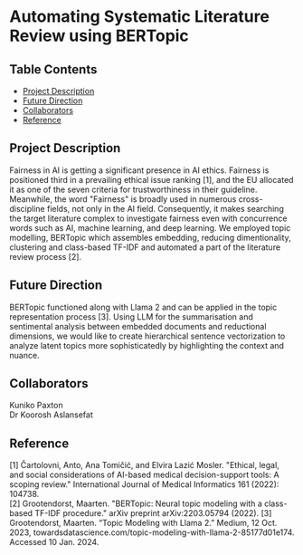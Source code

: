 # Automating Systematic Literature Review using BERTopic

## Table Contents
* [Project Description](#PD)
* [Future Direction](FP)
* [Collaborators](CO)
* [Reference](RF)
<a id = "PD"></a>
## Project Description
Fairness in AI is getting a significant presence in AI ethics. Fairness is positioned third in a prevailing ethical issue ranking [1], and the EU allocated it as one of the seven criteria for trustworthiness in their guideline. Meanwhile, the word "Fairness" is broadly used in numerous cross-discipline fields, not only in the AI field. Consequently, it makes searching the target literature complex to investigate fairness even with concurrence words such as AI, machine learning, and deep learning. We employed topic modelling, BERTopic which assembles embedding, reducing dimentionality, clustering and class-based TF-IDF and automated a part of the literature review process [2].

<a id = "FP"></a>
## Future Direction
BERTopic functioned along with Llama 2 and can be applied in the topic representation process [3].  Using LLM for the summarisation and sentimental analysis between embedded documents and reductional dimensions, we would like to create hierarchical sentence vectorization to analyze latent topics more sophisticatedly by highlighting the context and nuance.

<a id = "CO"></a>
## Collaborators
Kuniko Paxton<br>
Dr Koorosh Aslansefat

<a id = "RF"></a>
## Reference
[1] Čartolovni, Anto, Ana Tomičić, and Elvira Lazić Mosler. "Ethical, legal, and social considerations of AI-based medical decision-support tools: A scoping review." International Journal of Medical Informatics 161 (2022): 104738.<br>
[2] Grootendorst, Maarten. "BERTopic: Neural topic modeling with a class-based TF-IDF procedure." arXiv preprint arXiv:2203.05794 (2022).
[3] Grootendorst, Maarten. “Topic Modeling with Llama 2.” Medium, 12 Oct. 2023, towardsdatascience.com/topic-modeling-with-llama-2-85177d01e174. Accessed 10 Jan. 2024.

